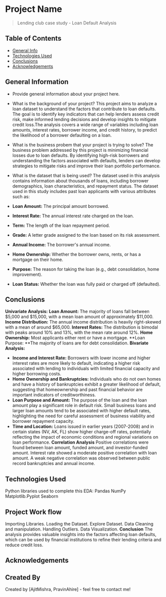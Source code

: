 # Project Name
> Lending club case study - Loan Default Analysis


## Table of Contents
* [General Info](#general-information)
* [Technologies Used](#technologies-used)
* [Conclusions](#conclusions)
* [Acknowledgements](#acknowledgements)

<!-- You can include any other section that is pertinent to your problem -->

## General Information
- Provide general information about your project here.

- What is the background of your project?
This project aims to analyze a loan dataset to understand the factors that contribute to loan defaults. The goal is to identify key indicators that can help lenders assess credit risk, make informed lending decisions and develop insights to mitigate credit loss.The analysis covers a wide range of variables including loan amounts, interest rates, borrower income, and credit history, to predict the likelihood of a borrower defaulting on a loan.

- What is the business probem that your project is trying to solve?
The business problem addressed by this project is minimizing financial losses due to loan defaults. By identifying high-risk borrowers and understanding the factors associated with defaults, lenders can develop strategies to mitigate risks and improve their loan portfolio performance.

- What is the dataset that is being used?
The dataset used in this analysis contains information about thousands of loans, including borrower demographics, loan characteristics, and repayment status. The dataset used in this study includes past loan applicants with various attributes such as:
- **Loan Amount:** The principal amount borrowed.
- **Interest Rate:** The annual interest rate charged on the loan.
- **Term:** The length of the loan repayment period.
- **Grade:** A letter grade assigned to the loan based on its risk assessment.
- **Annual Income:** The borrower's annual income.
- **Home Ownership:** Whether the borrower owns, rents, or has a mortgage on their home.
- **Purpose:** The reason for taking the loan (e.g., debt consolidation, home improvement).
- **Loan Status:** Whether the loan was fully paid or charged off (defaulted).

<!-- You don't have to answer all the questions - just the ones relevant to your project. -->

## Conclusions
**Univariate Analysis:**
**Loan Amount:** The majority of loans fall between $5,000 and $15,000, with a mean loan amount of approximately $11,000.
**Income Distribution:** The annual income distribution is heavily right-skewed with a mean of around $65,000.
**Interest Rates:** The distribution is bimodal with peaks around 10% and 13%, with the mean rate around 12%.
**Home Ownership:** Most applicants either rent or have a mortgage.
**Loan Purpose: **The majority of loans are for debt consolidation.
**Bivariate Analysis:**
- **Income and Interest Rate:** Borrowers with lower income and higher interest rates are more likely to default, indicating a higher risk associated with lending to individuals with limited financial capacity and higher borrowing costs.
- **Home Ownership and Bankruptcies:** Individuals who do not own homes and have a history of bankruptcies exhibit a greater likelihood of default, suggesting that homeownership and past financial behavior are important indicators of creditworthiness.
- **Loan Purpose and Amount:** The purpose of the loan and the loan amount play a significant role in default risk. Small business loans and larger loan amounts tend to be associated with higher default rates, highlighting the need for careful assessment of business viability and borrower repayment capacity.
- **Time and Location:** Loans issued in earlier years (2007-2008) and in certain states (NV, AK, FL) show higher charge-off rates, potentially reflecting the impact of economic conditions and regional variations on loan performance.
**Correlation Analysis**
Positive correlations were found between loan amount, funded amount, and investor-funded amount.
Interest rate showed a moderate positive correlation with loan amount.
A weak negative correlation was observed between public record bankruptcies and annual income.
## Technologies Used
Python libraries used to complete this EDA:
Pandas
NumPy
Matplotlib.Pyplot
Seaborn
## Project Work flow
Importing Libraries.
Loading the Dataset.
Explore Dataset.
Data Cleaning and manipulation.
Handling Outliers.
Data Visualization.
**Conclusion**
The analysis provides valuable insights into the factors affecting loan defaults, which can be used by financial institutions to refine their lending criteria and reduce credit loss.

## Acknowledgements

## Created By
Created by [AjitMishra, PravinAhire] - feel free to contact me!


<!-- Optional -->
<!-- ## License -->
<!-- This project is open source and available under the [... License](). -->

<!-- You don't have to include all sections - just the one's relevant to your project -->
